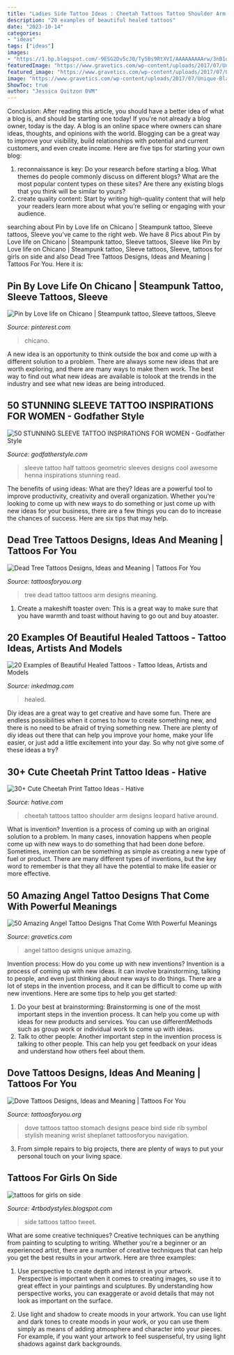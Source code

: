 ```yaml
---
title: "Ladies Side Tattoo Ideas : Cheetah Tattoos Tattoo Shoulder Arm Designs Leopard Hative Around"
description: "20 examples of beautiful healed tattoos"
date: "2023-10-14"
categories:
- "ideas"
tags: ["ideas"]
images:
- "https://1.bp.blogspot.com/-9ESG2Dv5cJ0/Ty5Bs9RtXVI/AAAAAAAAArw/3nB1d21j1VI/s1600/Women-Side-Tattoo-Design-Fashion-2012.jpg"
featuredImage: "https://www.gravetics.com/wp-content/uploads/2017/07/Unique-Black-Little-Angel-With-Dat-Of-Birth.jpg"
featured_image: "https://www.gravetics.com/wp-content/uploads/2017/07/Unique-Black-Little-Angel-With-Dat-Of-Birth.jpg"
image: "https://www.gravetics.com/wp-content/uploads/2017/07/Unique-Black-Little-Angel-With-Dat-Of-Birth.jpg"
ShowToc: true
author: "Jessica Quitzon DVM"
---
```



Conclusion: After reading this article, you should have a better idea of what a blog is, and should be starting one today!
If you're not already a blog owner, today is the day. A blog is an online space where owners can share ideas, thoughts, and opinions with the world. Blogging can be a great way to improve your visibility, build relationships with potential and current customers, and even create income. Here are five tips for starting your own blog: 
1. reconnaissance is key: Do your research before starting a blog. What themes do people commonly discuss on different blogs? What are the most popular content types on these sites? Are there any existing blogs that you think will be similar to yours? 
2. create quality content: Start by writing high-quality content that will help your readers learn more about what you’re selling or engaging with your audience.

	

		
searching about Pin by Love life on Chicano | Steampunk tattoo, Sleeve tattoos, Sleeve you've came to the right web. We have 8 Pics about Pin by Love life on Chicano | Steampunk tattoo, Sleeve tattoos, Sleeve like Pin by Love life on Chicano | Steampunk tattoo, Sleeve tattoos, Sleeve, tattoos for girls on side and also Dead Tree Tattoos Designs, Ideas and Meaning | Tattoos For You. Here it is:
		
    
## Pin By Love Life On Chicano | Steampunk Tattoo, Sleeve Tattoos, Sleeve

<img loading=lazy src="https://i.pinimg.com/736x/6c/5e/74/6c5e74b39c7829d395d8d479105814f7.jpg" onerror="this.onerror=null;this.src='https://tse3.mm.bing.net/th?id=OIP.0UMxwcU3mAx2ZX4uTgdPAQHaRa&amp;pid=15.1';" alt="Pin by Love life on Chicano | Steampunk tattoo, Sleeve tattoos, Sleeve">

_Source: pinterest.com_

>chicano. 

	

A new idea is an opportunity to think outside the box and come up with a different solution to a problem. There are always some new ideas that are worth exploring, and there are many ways to make them work. The best way to find out what new ideas are available is tolook at the trends in the industry and see what new ideas are being introduced.

    
## 50 STUNNING SLEEVE TATTOO INSPIRATIONS FOR WOMEN - Godfather Style

<img loading=lazy src="http://godfatherstyle.com/wp-content/uploads/2016/02/Half-Sleeve-Tattoo-Woman1.jpg" onerror="this.onerror=null;this.src='https://tse1.mm.bing.net/th?id=OIP.4zDo9gTl9SYOASdG75KKMAHaK4&amp;pid=15.1';" alt="50 STUNNING SLEEVE TATTOO INSPIRATIONS FOR WOMEN - Godfather Style">

_Source: godfatherstyle.com_

>sleeve tattoo half tattoos geometric sleeves designs cool awesome henna inspirations stunning read. 

	

The benefits of using ideas: What are they?
Ideas are a powerful tool to improve productivity, creativity and overall organization. Whether you're looking to come up with new ways to do something or just come up with new ideas for your business, there are a few things you can do to increase the chances of success. Here are six tips that may help.

    
## Dead Tree Tattoos Designs, Ideas And Meaning | Tattoos For You

<img loading=lazy src="https://www.tattoosforyou.org/wp-content/uploads/2016/06/Dead-Tree-Tattoo-Arm.jpg" onerror="this.onerror=null;this.src='https://tse4.mm.bing.net/th?id=OIP.XMEC5KyXlTrtSTP_8qiQ8wHaJ4&amp;pid=15.1';" alt="Dead Tree Tattoos Designs, Ideas and Meaning | Tattoos For You">

_Source: tattoosforyou.org_

>tree dead tattoo tattoos arm designs meaning. 

	

1. Create a makeshift toaster oven: This is a great way to make sure that you have warmth and toast without having to go out and buy atoaster.

    
## 20 Examples Of Beautiful Healed Tattoos - Tattoo Ideas, Artists And Models

<img loading=lazy src="https://www.inkedmag.com/.image/t_share/MTY4MTg2ODI5OTY1Njk4NDMy/healed-tattoos-fb.jpg" onerror="this.onerror=null;this.src='https://tse2.mm.bing.net/th?id=OIP.ZbU65a4lU0k1mGl9EnJFkAHaD4&amp;pid=15.1';" alt="20 Examples of Beautiful Healed Tattoos - Tattoo Ideas, Artists and Models">

_Source: inkedmag.com_

>healed. 

	

Diy ideas are a great way to get creative and have some fun. There are endless possibilities when it comes to how to create something new, and there is no need to be afraid of trying something new. There are plenty of diy ideas out there that can help you improve your home, make your life easier, or just add a little excitement into your day. So why not give some of these ideas a try?

    
## 30+ Cute Cheetah Print Tattoo Ideas - Hative

<img loading=lazy src="https://hative.com/wp-content/uploads/2014/02/cheetah-tattoos/cheetah-print-shoulder-tattoo-31.jpg" onerror="this.onerror=null;this.src='https://tse3.mm.bing.net/th?id=OIP.a04xWWILtfBpcuHMexbMWwHaLU&amp;pid=15.1';" alt="30+ Cute Cheetah Print Tattoo Ideas - Hative">

_Source: hative.com_

>cheetah tattoos tattoo shoulder arm designs leopard hative around. 

	

What is invention?
Invention is a process of coming up with an original solution to a problem. In many cases, innovation happens when people come up with new ways to do something that had been done before. Sometimes, invention can be something as simple as creating a new type of fuel or product. There are many different types of inventions, but the key word to remember is that they all have the potential to make life easier or more effective.

    
## 50 Amazing Angel Tattoo Designs That Come With Powerful Meanings

<img loading=lazy src="https://www.gravetics.com/wp-content/uploads/2017/07/Unique-Black-Little-Angel-With-Dat-Of-Birth.jpg" onerror="this.onerror=null;this.src='https://tse4.mm.bing.net/th?id=OIP.AIrLCJ9X_em9KahM3vfhTwHaJ4&amp;pid=15.1';" alt="50 Amazing Angel Tattoo Designs That Come With Powerful Meanings">

_Source: gravetics.com_

>angel tattoo designs unique amazing. 

	

Invention process: How do you come up with new inventions?
Invention is a process of coming up with new ideas. It can involve brainstorming, talking to people, and even just thinking about new ways to do things. There are a lot of steps in the invention process, and it can be difficult to come up with new inventions. Here are some tips to help you get started: 
1. Do your best at brainstorming: Brainstorming is one of the most important steps in the invention process. It can help you come up with ideas for new products and services. You can use differentMethods such as group work or individual work to come up with ideas. 
2. Talk to other people: Another important step in the invention process is talking to other people. This can help you get feedback on your ideas and understand how others feel about them. 

    
## Dove Tattoos Designs, Ideas And Meaning | Tattoos For You

<img loading=lazy src="http://www.tattoosforyou.org/wp-content/uploads/2013/09/Peace-Dove-Tattoos.jpg" onerror="this.onerror=null;this.src='https://tse2.mm.bing.net/th?id=OIP.oJCu_DiX6wtCfrGpqFuZOQHaJ4&amp;pid=15.1';" alt="Dove Tattoos Designs, Ideas and Meaning | Tattoos For You">

_Source: tattoosforyou.org_

>dove tattoos tattoo stomach designs peace bird side rib symbol stylish meaning wrist sheplanet tattoosforyou navigation. 

	

3. From simple repairs to big projects, there are plenty of ways to put your personal touch on your living space.

    
## Tattoos For Girls On Side

<img loading=lazy src="https://1.bp.blogspot.com/-9ESG2Dv5cJ0/Ty5Bs9RtXVI/AAAAAAAAArw/3nB1d21j1VI/s1600/Women-Side-Tattoo-Design-Fashion-2012.jpg" onerror="this.onerror=null;this.src='https://tse1.mm.bing.net/th?id=OIP.EsCJDQKhi_t2grI-LpRocQHaJ4&amp;pid=15.1';" alt="tattoos for girls on side">

_Source: 4rtbodystyles.blogspot.com_

>side tattoos tattoo tweet. 

	

What are some creative techniques?
Creative techniques can be anything from painting to sculpting to writing. Whether you're a beginner or an experienced artist, there are a number of creative techniques that can help you get the best results in your artwork. Here are three examples:
1. Use perspective to create depth and interest in your artwork. Perspective is important when it comes to creating images, so use it to great effect in your paintings and sculptures. By understanding how perspective works, you can exaggerate or avoid details that may not look as important on the surface.

2. Use light and shadow to create moods in your artwork. You can use light and dark tones to create moods in your work, or you can use them simply as means of adding atmosphere and character into your pieces. For example, if you want your artwork to feel suspenseful, try using light shadows against dark backgrounds.

